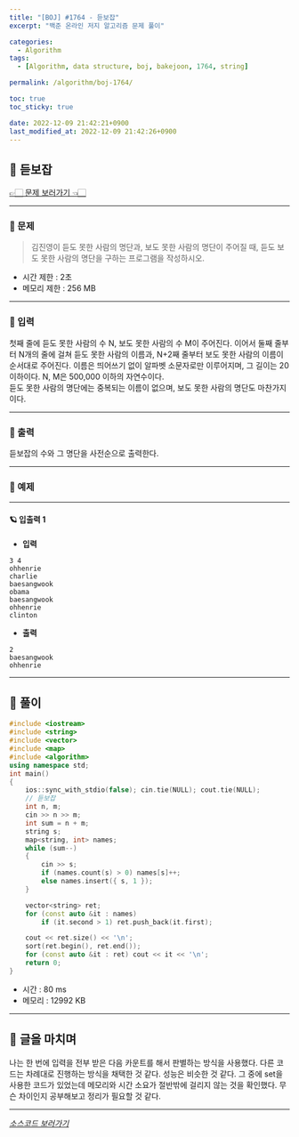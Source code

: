 ```yaml
---
title: "[BOJ] #1764 - 듣보잡"
excerpt: "백준 온라인 저지 알고리즘 문제 풀이"

categories:
  - Algorithm
tags:
  - [Algorithm, data structure, boj, bakejoon, 1764, string]

permalink: /algorithm/boj-1764/

toc: true
toc_sticky: true

date: 2022-12-09 21:42:21+0900
last_modified_at: 2022-12-09 21:42:26+0900
---
```

 
## 👻 듣보잡
[👉🏻 문제 보러가기 👈🏻](https://acmicpc.net/problem/1764)

***

### 🌱 문제
> 김진영이 듣도 못한 사람의 명단과, 보도 못한 사람의 명단이 주어질 때, 듣도 보도 못한 사람의 명단을 구하는 프로그램을 작성하시오.
 
- 시간 제한 : 2초
- 메모리 제한 : 256 MB

***

### 🌱 입력
첫째 줄에 듣도 못한 사람의 수 N, 보도 못한 사람의 수 M이 주어진다. 이어서 둘째 줄부터 N개의 줄에 걸쳐 듣도 못한 사람의 이름과, N+2째 줄부터 보도 못한 사람의 이름이 순서대로 주어진다. 이름은 띄어쓰기 없이 알파벳 소문자로만 이루어지며, 그 길이는 20 이하이다. N, M은 500,000 이하의 자연수이다.   
듣도 못한 사람의 명단에는 중복되는 이름이 없으며, 보도 못한 사람의 명단도 마찬가지이다.

***

### 🌱 출력
듣보잡의 수와 그 명단을 사전순으로 출력한다.

***

### 🌱 예제

***

#### 🪐 입출력 1
- **입력**   
```
3 4
ohhenrie
charlie
baesangwook
obama
baesangwook
ohhenrie
clinton
```

- **출력**   
```
2
baesangwook
ohhenrie
```

***

## 👻 풀이

```c++
#include <iostream>
#include <string>
#include <vector>
#include <map>
#include <algorithm>
using namespace std;
int main()
{
    ios::sync_with_stdio(false); cin.tie(NULL); cout.tie(NULL);
    // 듣보잡
    int n, m;
    cin >> n >> m;
    int sum = n + m;
    string s;
    map<string, int> names;
    while (sum--)
    {
        cin >> s;
        if (names.count(s) > 0) names[s]++;
        else names.insert({ s, 1 });
    }

    vector<string> ret;
    for (const auto &it : names)
        if (it.second > 1) ret.push_back(it.first);

    cout << ret.size() << '\n';
    sort(ret.begin(), ret.end());
    for (const auto &it : ret) cout << it << '\n';
    return 0;
}
```

- 시간 : 80 ms
- 메모리 : 12992 KB

***

## 👻 글을 마치며
나는 한 번에 입력을 전부 받은 다음 카운트를 해서 판별하는 방식을 사용했다. 다른 코드는 차례대로 진행하는 방식을 채택한 것 같다. 성능은 비슷한 것 같다. 그 중에 set을 사용한 코드가 있었는데 메모리와 시간 소요가 절반밖에 걸리지 않는 것을 확인했다. 무슨 차이인지 공부해보고 정리가 필요할 것 같다.

***

_[소스코드 보러가기](https://github.com/choi-dan-di/algorithms/blob/main/BOJ/string/1764.cpp)_